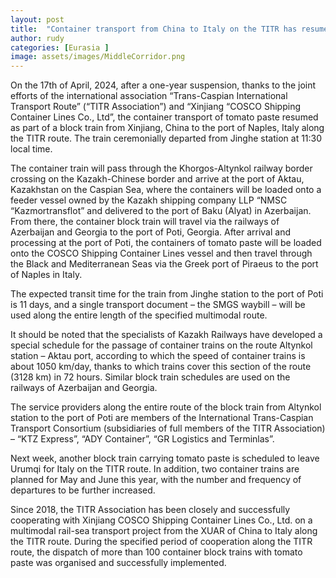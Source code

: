```yaml
---
layout: post
title:  "Container transport from China to Italy on the TITR has resumed"
author: rudy
categories: [Eurasia ]
image: assets/images/MiddleCorridor.png
---
```


On the 17th of April, 2024, after a one-year suspension, thanks to the joint efforts of the international association “Trans-Caspian International Transport Route” (“TITR Association”) and “Xinjiang “COSCO Shipping Container Lines Co., Ltd”, the container transport of tomato paste resumed as part of a block train from Xinjiang, China to the port of Naples, Italy along the TITR route. The train ceremonially departed from Jinghe station at 11:30 local time.

The container train will pass through the Khorgos-Altynkol railway border crossing on the Kazakh-Chinese border and arrive at the port of Aktau, Kazakhstan on the Caspian Sea, where the containers will be loaded onto a feeder vessel owned by the Kazakh shipping company LLP “NMSC “Kazmortransflot” and delivered to the port of Baku (Alyat) in Azerbaijan. From there, the container block train will travel via the railways of Azerbaijan and Georgia to the port of Poti, Georgia. After arrival and processing at the port of Poti, the containers of tomato paste will be loaded onto the COSCO Shipping Container Lines vessel and then travel through the Black and Mediterranean Seas via the Greek port of Piraeus to the port of Naples in Italy.

The expected transit time for the train from Jinghe station to the port of Poti is 11 days, and a single transport document – the SMGS waybill – will be used along the entire length of the specified multimodal route.

It should be noted that the specialists of Kazakh Railways have developed a special schedule for the passage of container trains on the route Altynkol station – Aktau port, according to which the speed of container trains is about 1050 km/day, thanks to which trains cover this section of the route (3128 km) in 72 hours. Similar block train schedules are used on the railways of Azerbaijan and Georgia.

The service providers along the entire route of the block train from Altynkol station to the port of Poti are members of the International Trans-Caspian Transport Consortium (subsidiaries of full members of the TITR Association) – “KTZ Express”, “ADY Container”, “GR Logistics and Terminlas”.

Next week, another block train carrying tomato paste is scheduled to leave Urumqi for Italy on the TITR route. In addition, two container trains are planned for May and June this year, with the number and frequency of departures to be further increased.

Since 2018, the TITR Association has been closely and successfully cooperating with Xinjiang COSCO Shipping Container Lines Co., Ltd. on a multimodal rail-sea transport project from the XUAR of China to Italy along the TITR route. During the specified period of cooperation along the TITR route, the dispatch of more than 100 container block trains with tomato paste was organised and successfully implemented.